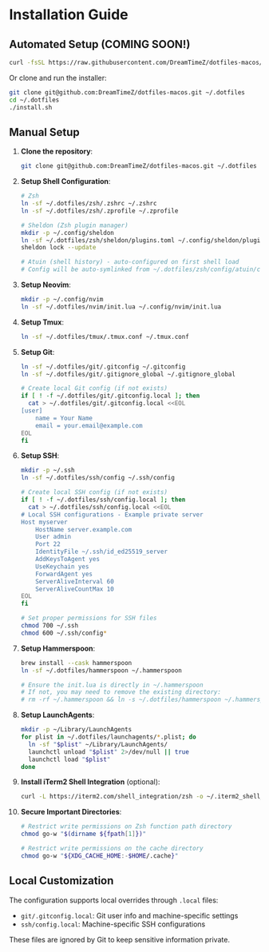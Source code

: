 # Installation Guide

## Automated Setup (COMING SOON!)

```bash
curl -fsSL https://raw.githubusercontent.com/DreamTimeZ/dotfiles-macos/main/install.sh | bash
```

Or clone and run the installer:

```bash
git clone git@github.com:DreamTimeZ/dotfiles-macos.git ~/.dotfiles
cd ~/.dotfiles
./install.sh
```

## Manual Setup

1. **Clone the repository**:

    ```bash
    git clone git@github.com:DreamTimeZ/dotfiles-macos.git ~/.dotfiles
    ```

2. **Setup Shell Configuration**:

    ```bash
    # Zsh
    ln -sf ~/.dotfiles/zsh/.zshrc ~/.zshrc
    ln -sf ~/.dotfiles/zsh/.zprofile ~/.zprofile

    # Sheldon (Zsh plugin manager)
    mkdir -p ~/.config/sheldon
    ln -sf ~/.dotfiles/zsh/sheldon/plugins.toml ~/.config/sheldon/plugins.toml
    sheldon lock --update
    
    # Atuin (shell history) - auto-configured on first shell load
    # Config will be auto-symlinked from ~/.dotfiles/zsh/config/atuin/config.toml
    ```

3. **Setup Neovim**:

    ```bash
    mkdir -p ~/.config/nvim
    ln -sf ~/.dotfiles/nvim/init.lua ~/.config/nvim/init.lua
    ```

4. **Setup Tmux**:

    ```bash
    ln -sf ~/.dotfiles/tmux/.tmux.conf ~/.tmux.conf
    ```

5. **Setup Git**:

    ```bash
    ln -sf ~/.dotfiles/git/.gitconfig ~/.gitconfig
    ln -sf ~/.dotfiles/git/.gitignore_global ~/.gitignore_global

    # Create local Git config (if not exists)
    if [ ! -f ~/.dotfiles/git/.gitconfig.local ]; then
      cat > ~/.dotfiles/git/.gitconfig.local <<EOL
    [user]
        name = Your Name
        email = your.email@example.com
    EOL
    fi
    ```

6. **Setup SSH**:

    ```bash
    mkdir -p ~/.ssh
    ln -sf ~/.dotfiles/ssh/config ~/.ssh/config

    # Create local SSH config (if not exists)
    if [ ! -f ~/.dotfiles/ssh/config.local ]; then
      cat > ~/.dotfiles/ssh/config.local <<EOL
    # Local SSH configurations - Example private server
    Host myserver
        HostName server.example.com
        User admin
        Port 22
        IdentityFile ~/.ssh/id_ed25519_server
        AddKeysToAgent yes
        UseKeychain yes
        ForwardAgent yes
        ServerAliveInterval 60
        ServerAliveCountMax 10
    EOL
    fi
    
    # Set proper permissions for SSH files
    chmod 700 ~/.ssh
    chmod 600 ~/.ssh/config*
    ```

7. **Setup Hammerspoon**:

    ```bash
    brew install --cask hammerspoon
    ln -sf ~/.dotfiles/hammerspoon ~/.hammerspoon
    
    # Ensure the init.lua is directly in ~/.hammerspoon
    # If not, you may need to remove the existing directory:
    # rm -rf ~/.hammerspoon && ln -s ~/.dotfiles/hammerspoon ~/.hammerspoon
    ```

8. **Setup LaunchAgents**:

    ```bash
    mkdir -p ~/Library/LaunchAgents
    for plist in ~/.dotfiles/launchagents/*.plist; do
      ln -sf "$plist" ~/Library/LaunchAgents/
      launchctl unload "$plist" 2>/dev/null || true
      launchctl load "$plist"
    done
    ```

9. **Install iTerm2 Shell Integration** (optional):

    ```bash
    curl -L https://iterm2.com/shell_integration/zsh -o ~/.iterm2_shell_integration.zsh
    ```

10. **Secure Important Directories**:

    ```bash
    # Restrict write permissions on Zsh function path directory
    chmod go-w "$(dirname ${fpath[1]})"

    # Restrict write permissions on the cache directory
    chmod go-w "${XDG_CACHE_HOME:-$HOME/.cache}"
    ```

## Local Customization

The configuration supports local overrides through `.local` files:

- `git/.gitconfig.local`: Git user info and machine-specific settings
- `ssh/config.local`: Machine-specific SSH configurations

These files are ignored by Git to keep sensitive information private.
